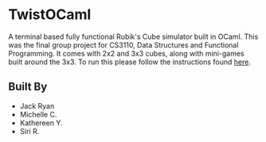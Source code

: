 # TwistOCaml
A terminal based fully functional Rubik's Cube simulator built in OCaml. This was the final group project for CS3110, Data Structures and Functional Programming. It comes with 2x2 and 3x3 cubes, along with mini-games built around the 3x3. To run this please follow the instructions found [here](https://cs3110.github.io/textbook/chapters/preface/install.html).

## Built By
- Jack Ryan
- Michelle C.
- Kathereen Y.
- Siri R.